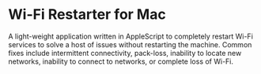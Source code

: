 # Wi-Fi Restarter for Mac
A light-weight application written in AppleScript to completely restart Wi-Fi services to solve a host of issues without restarting the machine. Common fixes include intermittent connectivity, pack-loss, inability to locate new networks, inability to connect to networks, or complete loss of Wi-Fi.
